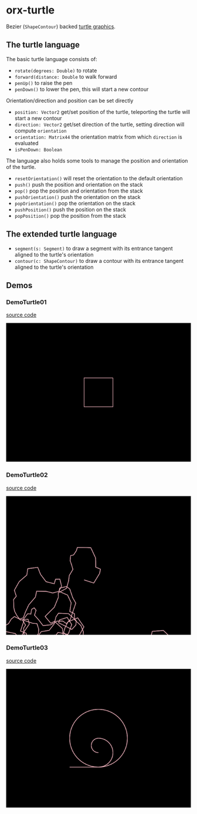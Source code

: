 # orx-turtle

Bezier (`ShapeContour`) backed [turtle graphics](https://en.wikipedia.org/wiki/Turtle_graphics).

## The turtle language

The basic turtle language consists of:

* `rotate(degrees: Double)` to rotate
* `forward(distance: Double` to walk forward
* `penUp()` to raise the pen
* `penDown()` to lower the pen, this will start a new contour

Orientation/direction and position can be set directly

* `position: Vector2` get/set position of the turtle, teleporting the turtle will start a new
  contour
* `direction: Vector2` get/set direction of the turtle, setting direction will compute `orientation`
* `orientation: Matrix44` the orientation matrix from which `direction` is evaluated
* `isPenDown: Boolean`

The language also holds some tools to manage the position and orientation of the turtle.

* `resetOrientation()` will reset the orientation to the default orientation
* `push()` push the position and orientation on the stack
* `pop()` pop the position and orientation from the stack
* `pushOrientation()` push the orientation on the stack
* `popOrientation()` pop the orientation on the stack
* `pushPosition()` push the position on the stack
* `popPosition()` pop the position from the stack

## The extended turtle language

* `segment(s: Segment)` to draw a segment with its entrance tangent aligned to the turtle's
  orientation
* `contour(c: ShapeContour)` to draw a contour with its entrance tangent aligned to the turtle's
  orientation

<!-- __demos__ -->

## Demos

### DemoTurtle01

[source code](src/jvmDemo/kotlin/DemoTurtle01.kt)

![DemoTurtle01Kt](https://raw.githubusercontent.com/openrndr/orx/media/orx-turtle/images/DemoTurtle01Kt.png)

### DemoTurtle02

[source code](src/jvmDemo/kotlin/DemoTurtle02.kt)

![DemoTurtle02Kt](https://raw.githubusercontent.com/openrndr/orx/media/orx-turtle/images/DemoTurtle02Kt.png)

### DemoTurtle03

[source code](src/jvmDemo/kotlin/DemoTurtle03.kt)

![DemoTurtle03Kt](https://raw.githubusercontent.com/openrndr/orx/media/orx-turtle/images/DemoTurtle03Kt.png)
